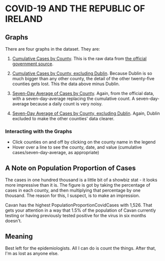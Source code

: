 # COVID-19 AND THE REPUBLIC OF IRELAND

## Graphs

There are four graphs in the dataset. They are:
1. [Cumulative Cases by County](/covid_ireland/plots/ConfirmedCovidCases_cumulative.html). This is the raw data from [the official government source](https://covid19ireland-geohive.hub.arcgis.com/datasets/d9be85b30d7748b5b7c09450b8aede63_0).

2. [Cumulative Cases by County, excluding Dublin](/covid_ireland/plots/ConfirmedCovidCases_cumulative_no_dublin.html). Because Dublin is so much bigger than any other county, the detail of the other twenty-five counties gets lost. This the data above minus Dublin.

3. [Seven-Day Average of Cases by County](/covid_ireland/plots/ConfirmedCovidCases_seven_day_average.html). Again, from the official data, with a seven-day-average replacing the cumulative count. A seven-day-average because a daily count is very noisy.

4. [Seven-Day Average of Cases by County, excluding Dublin](/covid_ireland/plots/ConfirmedCovidCases_seven_day_average_no_dublin.html). Again, Dublin excluded to make the other counties' data clearer.

### Interacting with the Graphs
* Click counties on and off by clicking on the county name in the legend
* Hover over a line to see the county, date, and value (cumulative cases/seven-day-average, as appropriate)

## A Note on Population Proportion of Cases
The cases in one hundred thousand is a little bit of a showbiz stat - it looks more impressive than it is. The figure is got by taking the percentage of cases in each county, and then multiplying that percentage by one thousand. The reason for this, I suspect, is to make an impression.

Cavan has the highest PopulationProportionCovidCases with 1,526. That gets your attention in a way that 1.5% of the population of Cavan currently testing or having previously tested positive for the virus in six months doesn't.

## Meaning
Best left for the epidemiologists. All I can do is count the things. After that, I'm as lost as anyone else.
